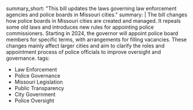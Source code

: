 summary_short: "This bill updates the laws governing law enforcement agencies and police boards in Missouri cities."
summary: |
  The bill changes how police boards in Missouri cities are created and managed. It repeals some old laws and introduces new rules for appointing police commissioners. Starting in 2024, the governor will appoint police board members for specific terms, with arrangements for filling vacancies. These changes mainly affect larger cities and aim to clarify the roles and appointment process of police officials to improve oversight and governance.
tags:
  - Law Enforcement
  - Police Governance
  - Missouri Legislation
  - Public Transparency
  - City Government
  - Police Oversight
